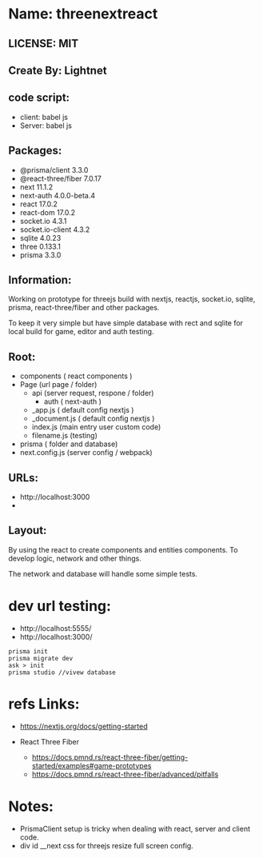 # Name: threenextreact

## LICENSE: MIT

## Create By: Lightnet

## code script:
- client: babel js
- Server: babel js

## Packages:
- @prisma/client 3.3.0
- @react-three/fiber 7.0.17
- next 11.1.2
- next-auth 4.0.0-beta.4
- react 17.0.2
- react-dom 17.0.2
- socket.io 4.3.1
- socket.io-client 4.3.2
- sqlite 4.0.23
- three 0.133.1
- prisma 3.3.0

## Information:
  Working on prototype for threejs build with nextjs, reactjs, socket.io, sqlite, prisma, react-three/fiber and other packages.

  To keep it very simple but have simple database with rect and sqlite for local build for game, editor and auth testing.

## Root:
 - components ( react components )
 - Page (url page / folder)
    - api (server request, respone / folder)
      - auth ( next-auth )
    - _app.js ( default config nextjs )
    - _document.js ( default config nextjs )
    - index.js (main entry user custom code)
    - filename.js (testing)
 - prisma ( folder and database)
 - next.config.js (server config / webpack)

## URLs:
- http://localhost:3000
- 

## Layout:

  By using the react to create components and entities components. To develop logic, network and other things.

  The network and database will handle some simple tests.

# dev url testing:
- http://localhost:5555/
- http://localhost:3000/

```
prisma init
prisma migrate dev
ask > init
prisma studio //vivew database
```
# refs Links:
- https://nextjs.org/docs/getting-started

- React Three Fiber
  - https://docs.pmnd.rs/react-three-fiber/getting-started/examples#game-prototypes
  - https://docs.pmnd.rs/react-three-fiber/advanced/pitfalls

# Notes: 
- PrismaClient setup is tricky when dealing with react, server and client code.
- div id __next css for threejs resize full screen config.

